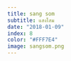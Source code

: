 ```yaml
---
title: sang som
subtitle: แสงโสม
date: "2018-01-09"
index: 8
color: "#FFF7E4"
image: sangsom.png
---
```




